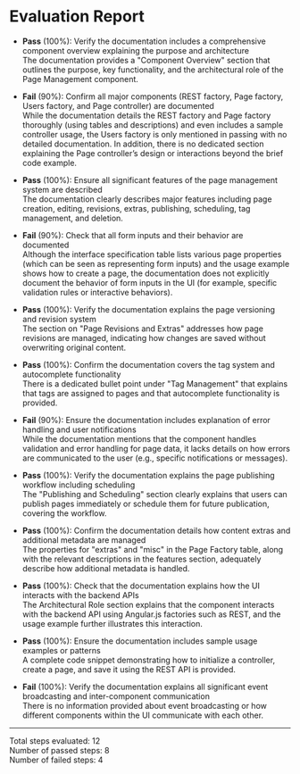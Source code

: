 # Evaluation Report

- **Pass** (100%): Verify the documentation includes a comprehensive component overview explaining the purpose and architecture  
  The documentation provides a "Component Overview" section that outlines the purpose, key functionality, and the architectural role of the Page Management component.

- **Fail** (90%): Confirm all major components (REST factory, Page factory, Users factory, and Page controller) are documented  
  While the documentation details the REST factory and Page factory thoroughly (using tables and descriptions) and even includes a sample controller usage, the Users factory is only mentioned in passing with no detailed documentation. In addition, there is no dedicated section explaining the Page controller’s design or interactions beyond the brief code example.

- **Pass** (100%): Ensure all significant features of the page management system are described  
  The documentation clearly describes major features including page creation, editing, revisions, extras, publishing, scheduling, tag management, and deletion.

- **Fail** (90%): Check that all form inputs and their behavior are documented  
  Although the interface specification table lists various page properties (which can be seen as representing form inputs) and the usage example shows how to create a page, the documentation does not explicitly document the behavior of form inputs in the UI (for example, specific validation rules or interactive behaviors).

- **Pass** (100%): Verify the documentation explains the page versioning and revision system  
  The section on "Page Revisions and Extras" addresses how page revisions are managed, indicating how changes are saved without overwriting original content.

- **Pass** (100%): Confirm the documentation covers the tag system and autocomplete functionality  
  There is a dedicated bullet point under "Tag Management" that explains that tags are assigned to pages and that autocomplete functionality is provided.

- **Fail** (90%): Ensure the documentation includes explanation of error handling and user notifications  
  While the documentation mentions that the component handles validation and error handling for page data, it lacks details on how errors are communicated to the user (e.g., specific notifications or messages).

- **Pass** (100%): Verify the documentation explains the page publishing workflow including scheduling  
  The "Publishing and Scheduling" section clearly explains that users can publish pages immediately or schedule them for future publication, covering the workflow.

- **Pass** (100%): Confirm the documentation details how content extras and additional metadata are managed  
  The properties for "extras" and "misc" in the Page Factory table, along with the relevant descriptions in the features section, adequately describe how additional metadata is handled.

- **Pass** (100%): Check that the documentation explains how the UI interacts with the backend APIs  
  The Architectural Role section explains that the component interacts with the backend API using Angular.js factories such as REST, and the usage example further illustrates this interaction.

- **Pass** (100%): Ensure the documentation includes sample usage examples or patterns  
  A complete code snippet demonstrating how to initialize a controller, create a page, and save it using the REST API is provided.

- **Fail** (100%): Verify the documentation explains all significant event broadcasting and inter-component communication  
  There is no information provided about event broadcasting or how different components within the UI communicate with each other.

---

Total steps evaluated: 12  
Number of passed steps: 8  
Number of failed steps: 4